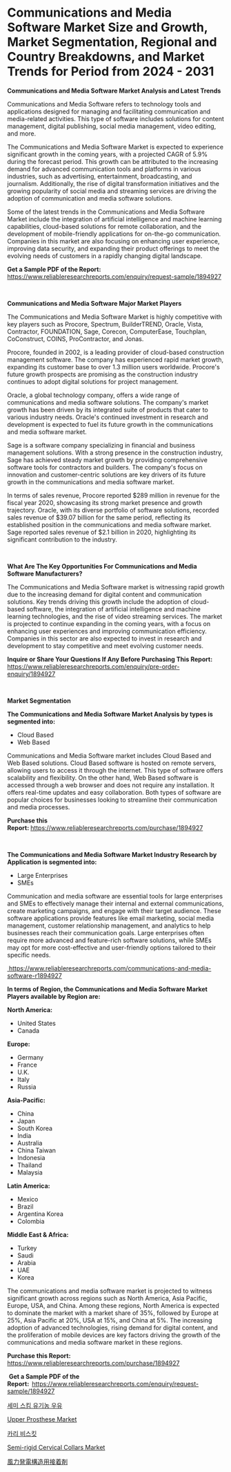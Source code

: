 <p><h1>Communications and Media Software Market Size and Growth, Market Segmentation, Regional and Country Breakdowns, and Market Trends for Period from 2024 -  2031</h1></p><p><strong>Communications and Media Software Market Analysis and Latest Trends</strong></p>
<p><p>Communications and Media Software refers to technology tools and applications designed for managing and facilitating communication and media-related activities. This type of software includes solutions for content management, digital publishing, social media management, video editing, and more.</p><p>The Communications and Media Software Market is expected to experience significant growth in the coming years, with a projected CAGR of 5.9% during the forecast period. This growth can be attributed to the increasing demand for advanced communication tools and platforms in various industries, such as advertising, entertainment, broadcasting, and journalism. Additionally, the rise of digital transformation initiatives and the growing popularity of social media and streaming services are driving the adoption of communication and media software solutions.</p><p>Some of the latest trends in the Communications and Media Software Market include the integration of artificial intelligence and machine learning capabilities, cloud-based solutions for remote collaboration, and the development of mobile-friendly applications for on-the-go communication. Companies in this market are also focusing on enhancing user experience, improving data security, and expanding their product offerings to meet the evolving needs of customers in a rapidly changing digital landscape.</p></p>
<p><strong>Get a Sample PDF of the Report:&nbsp;</strong> <a href="https://www.reliableresearchreports.com/enquiry/request-sample/1894927">https://www.reliableresearchreports.com/enquiry/request-sample/1894927</a></p>
<p>&nbsp;</p>
<p><strong>Communications and Media Software Major Market Players</strong></p>
<p><p>The Communications and Media Software Market is highly competitive with key players such as Procore, Spectrum, BuilderTREND, Oracle, Vista, Contractor, FOUNDATION, Sage, Corecon, ComputerEase, Touchplan, CoConstruct, COINS, ProContractor, and Jonas.</p><p>Procore, founded in 2002, is a leading provider of cloud-based construction management software. The company has experienced rapid market growth, expanding its customer base to over 1.3 million users worldwide. Procore's future growth prospects are promising as the construction industry continues to adopt digital solutions for project management.</p><p>Oracle, a global technology company, offers a wide range of communications and media software solutions. The company's market growth has been driven by its integrated suite of products that cater to various industry needs. Oracle's continued investment in research and development is expected to fuel its future growth in the communications and media software market.</p><p>Sage is a software company specializing in financial and business management solutions. With a strong presence in the construction industry, Sage has achieved steady market growth by providing comprehensive software tools for contractors and builders. The company's focus on innovation and customer-centric solutions are key drivers of its future growth in the communications and media software market.</p><p>In terms of sales revenue, Procore reported $289 million in revenue for the fiscal year 2020, showcasing its strong market presence and growth trajectory. Oracle, with its diverse portfolio of software solutions, recorded sales revenue of $39.07 billion for the same period, reflecting its established position in the communications and media software market. Sage reported sales revenue of $2.1 billion in 2020, highlighting its significant contribution to the industry.</p></p>
<p>&nbsp;</p>
<p><strong>What Are The Key Opportunities For Communications and Media Software Manufacturers?</strong></p>
<p><p>The Communications and Media Software market is witnessing rapid growth due to the increasing demand for digital content and communication solutions. Key trends driving this growth include the adoption of cloud-based software, the integration of artificial intelligence and machine learning technologies, and the rise of video streaming services. The market is projected to continue expanding in the coming years, with a focus on enhancing user experiences and improving communication efficiency. Companies in this sector are also expected to invest in research and development to stay competitive and meet evolving customer needs.</p></p>
<p><strong>Inquire or Share Your Questions If Any Before Purchasing This Report:</strong> <a href="https://www.reliableresearchreports.com/enquiry/pre-order-enquiry/1894927">https://www.reliableresearchreports.com/enquiry/pre-order-enquiry/1894927</a></p>
<p>&nbsp;</p>
<p><strong>Market Segmentation</strong></p>
<p><strong>The Communications and Media Software Market Analysis by types is segmented into:</strong></p>
<p><ul><li>Cloud Based</li><li>Web Based</li></ul></p>
<p><p>Communications and Media Software market includes Cloud Based and Web Based solutions. Cloud Based software is hosted on remote servers, allowing users to access it through the internet. This type of software offers scalability and flexibility. On the other hand, Web Based software is accessed through a web browser and does not require any installation. It offers real-time updates and easy collaboration. Both types of software are popular choices for businesses looking to streamline their communication and media processes.</p></p>
<p><strong>Purchase this Report:&nbsp;</strong><a href="https://www.reliableresearchreports.com/purchase/1894927">https://www.reliableresearchreports.com/purchase/1894927</a></p>
<p>&nbsp;</p>
<p><strong>The Communications and Media Software Market Industry Research by Application is segmented into:</strong></p>
<p><ul><li>Large Enterprises</li><li>SMEs</li></ul></p>
<p><p>Communication and media software are essential tools for large enterprises and SMEs to effectively manage their internal and external communications, create marketing campaigns, and engage with their target audience. These software applications provide features like email marketing, social media management, customer relationship management, and analytics to help businesses reach their communication goals. Large enterprises often require more advanced and feature-rich software solutions, while SMEs may opt for more cost-effective and user-friendly options tailored to their specific needs.</p></p>
<p><a href="https://www.reliableresearchreports.com/communications-and-media-software-r1894927">&nbsp;https://www.reliableresearchreports.com/communications-and-media-software-r1894927</a></p>
<p><strong>In terms of Region, the Communications and Media Software Market Players available by Region are:</strong></p>
<p>
    <p> <strong> North America: </strong>
        <ul>
            <li>United States</li>
            <li>Canada</li>
        </ul>
        </p> 
    <p> <strong> Europe: </strong>
        <ul>
            <li>Germany</li>
            <li>France</li>
            <li>U.K.</li>
            <li>Italy</li>
            <li>Russia</li>
        </ul>
        </p> 
    <p> <strong> Asia-Pacific: </strong>
        <ul>
            <li>China</li>
            <li>Japan</li>
            <li>South Korea</li>
            <li>India</li>
            <li>Australia</li>
            <li>China Taiwan</li>
            <li>Indonesia</li>
            <li>Thailand</li>
            <li>Malaysia</li>
        </ul>
        </p> 
    <p> <strong> Latin America: </strong>
        <ul>
            <li>Mexico</li>
            <li>Brazil</li>
            <li>Argentina Korea</li>
            <li>Colombia</li>
        </ul>
        </p> 
    <p> <strong> Middle East & Africa: </strong>
        <ul>
            <li>Turkey</li>
            <li>Saudi</li>
            <li>Arabia</li>
            <li>UAE</li>
            <li>Korea</li>
        </ul>
    </p>
    </p>
<p><p>The communications and media software market is projected to witness significant growth across regions such as North America, Asia Pacific, Europe, USA, and China. Among these regions, North America is expected to dominate the market with a market share of 35%, followed by Europe at 25%, Asia Pacific at 20%, USA at 15%, and China at 5%. The increasing adoption of advanced technologies, rising demand for digital content, and the proliferation of mobile devices are key factors driving the growth of the communications and media software market in these regions.</p></p>
<p><strong>Purchase this Report: </strong><a href="https://www.reliableresearchreports.com/purchase/1894927">https://www.reliableresearchreports.com/purchase/1894927</a></p>
<p>&nbsp;<strong>Get a Sample PDF of the Report:&nbsp;&nbsp;</strong><a href="https://www.reliableresearchreports.com/enquiry/request-sample/1894927">https://www.reliableresearchreports.com/enquiry/request-sample/1894927</a></p>
<p><strong></strong></p>
<p><p><a href="https://github.com/brendon65677/Market-Research-Report-List-1/blob/main/2774607124703.md">세미 스킴 유기농 우유</a></p><p><a href="https://github.com/AnnChovey2023/Market-Research-Report-List-1/blob/main/upper-prosthese-market.md">Upper Prosthese Market</a></p><p><a href="https://github.com/Marcosoenrt565736/Market-Research-Report-List-1/blob/main/5345755124704.md">카리 비스킷</a></p><p><a href="https://github.com/ZackaryHalvorson2023/Market-Research-Report-List-1/blob/main/semi-rigid-cervical-collars-market.md">Semi-rigid Cervical Collars Market</a></p><p><a href="https://github.com/ReyesKohler20231/Market-Research-Report-List-2/blob/main/2103267114921.md">風力発電構造用接着剤</a></p></p>
